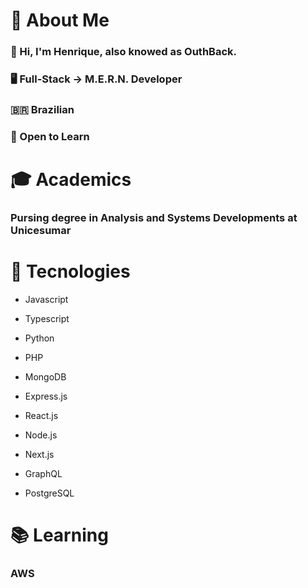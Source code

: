 # 📖 About Me
  ### 👏 Hi, I'm Henrique, also knowed as OuthBack.
  ### 🖥️ Full-Stack -> M.E.R.N. Developer
  ### :brazil: Brazilian 
  ### 🧠 Open to Learn 
  
# 🎓 Academics
  ### Pursing degree in Analysis and Systems Developments at Unicesumar
  
# 🔋 Tecnologies
  - Javascript
  - Typescript
  - Python
  - PHP
  
  - MongoDB
  - Express.js
  - React.js
  - Node.js
  
  - Next.js
  - GraphQL
  - PostgreSQL
 
# 📚 Learning
### AWS
 
<!--
**OuthBack/OuthBack** is a ✨ _special_ ✨ repository because its `README.md` (this file) appears on your GitHub profile.

Here are some ideas to get you started:

- 🔭 I’m currently working on ...
- 🌱 I’m currently learning ...
- 👯 I’m looking to collaborate on ...
- 🤔 I’m looking for help with ...
- 💬 Ask me about ...
- 📫 How to reach me: ...
- 😄 Pronouns: ...
- ⚡ Fun fact: ...
-->
